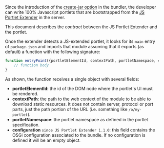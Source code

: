 Since the introduction of the [create-jar option](https://github.com/liferay/liferay-npm-build-tools/issues/164) in the bundler, the developer can write 100% Javascript portlets that are bootstrapped from the [JS Portlet Extender](https://web.liferay.com/en/marketplace/-/mp/application/115542926) in the server. 

This document describes the _contract_ between the JS Portlet Extender and the portlet.

Once the extender detects a JS-extended portlet, it looks for its `main` entry of `package.json` and imports that module assuming that it exports (as default) a function with the following signature:

```javascript
function entryPoint({portletElementId, contextPath, portletNamespace, configuration}) {
    // function body
}
```

As shown, the function receives a single object with several fields:

* **portletElementId**: the id of the DOM node where the portlet's UI must be rendered.
* **contextPath**: the path to the web context of the module to be able to download static resources. It does not contain server, protocol or port parts, just the path portion of the URL (i.e. something like `/o/my-portlet`).
* **portletNamespace**: the portlet namespace as defined in the portlet specification.
* **configuration** `since JS Portlet Extender 1.1.0`: this field contains the OSGi configuration associated to the bundle. If no configuration is defined it will be an empty object.

